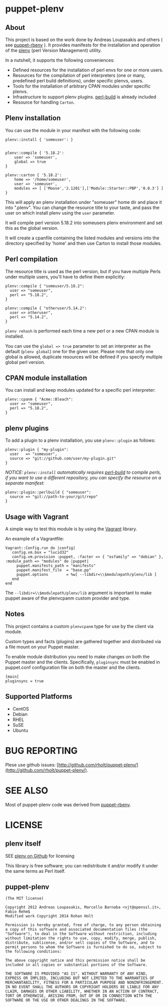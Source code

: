 # puppet-plenv

## About

This project is based on the work done by Andreas Loupasakis and others
( see [puppet-rbenv](https://github.com/alup/puppet-rbenv) ). It provides manifests for the
installation and operation of the [plenv](https://github.com/tokuhirom/plenv) (perl Version Management)
 utility.

In a nutshell, it supports the following conveniences:

* Defined resources for the installation of perl envs for one or more users.
* Resources for the compilation of perl interpreters (one or many, predefined perl build definitions), under specific plenvs, users.
* Tools for the installation of arbitrary CPAN modules under specific plenvs.
* Infrastructure to support plenv plugins. [perl-build](https://github.com/tokuhirom/perl-build) is already included
* Resource for handling `Carton`.

## Plenv installation

You can use the module in your manifest with the following code:

```
plenv::install { 'someuser': }


plenv::compile { '5.18.2':
    user => 'someuser',
    global => true
}

plenv::carton { '5.18.2':
    home => '/home/someuser',
    user => 'someuser',
    modules => [ ['Moose','2.1201'],['Module::Starter::PBP','0.0.3'] ]
}

```

This will apply an plenv installation under "someuser" home dir
and place it into ".plenv". You can change the resource title to
your taste, and pass the user on which install plenv using the
`user` parameter.

It will compile perl version 5.18.2 into someusers plenv environment and set this as the global version.

It will create a cpanfile containing the listed modules and versions into the  directory specified by 'home'
and then use Carton to install those modules.

## Perl compilation

The resource title is used as the perl version, but if you have
multiple Perls under multiple users, you'll have to define them
explicitly:

```
plenv::compile { "someuser/5.18.2":
  user => "someuser",
  perl => "5.18.2",
}

plenv::compile { "otheruser/5.14.2":
  user => otheruser",
  perl => "5.14.2",
}
```

`plenv rehash` is performed each time a new perl or a new CPAN module is
installed.

You can use the `global => true` parameter to set an interpreter as the
default (`plenv global`) one for the given user. Please note that only one global
is allowed, duplicate resources will be defined if you specify
multiple global perl version.


## CPAN module installation

You can install and keep modules updated for a specific perl interpreter:

```
plenv::cpanm { "Acme::Bleach":
  user => "someuser",
  perl => "5.18.2",
}
```

## plenv plugins

To add a plugin to a plenv installation, you use `plenv::plugin` as follows:

```
plenv::plugin { "my-plugin":
  user   => "someuser",
  source => "git://github.com/user/my-plugin.git"
}
```

*NOTICE: `plenv::install` automatically requires [perl-build](https://github.com/tokuhirom/perl-build)
to compile perls, if you want to use a different repository, you can specify
the resource on a separate manifest:*

```
plenv::plugin::perlbuild { "someuser":
  source => "git://path-to-your/git/repo"
}
```

## Usage with Vagrant

A simple way to test this module is by using the
[Vagrant](http://http://vagrantup.com/) library.

An example of a Vagrantfile:

```
Vagrant::Config.run do |config|
   config.vm.box = "lucid32"
   config.vm.provision :puppet, :facter => { "osfamily" => "debian" }, :module_path => "modules" do |puppet|
     puppet.manifests_path = "manifests"
     puppet.manifest_file  = "base.pp"
     puppet.options        = %w[ --libdir=\\$modulepath/plenv/lib ]
   end
end
```

The `--libdir=\\$modulepath/plenv/lib` argument is important to make
puppet aware of the plenvcpanm custom provider and type.


## Notes

This project contains a custom `plenvcpanm` type for use by the client via module.

Custom types and facts (plugins) are gathered together and distributed via a file mount on
your Puppet master.

To enable module distribution you need to make changes on both the Puppet master and the clients.
Specifically, `pluginsync` must be enabled in puppet.conf configuration file on both the master and the clients.

```
[main]
pluginsync = true
```

## Supported Platforms

* CentOS
* Debian
* RHEL
* SuSE
* Ubuntu

# BUG REPORTING

Plese use github issues: [http://github.com/rholt/puppet-plenv/](http://github.com/rholt/puppet-plenv/).

# SEE ALSO

Most of puppet-plenv code was derived from [puppet-rbenv](https://github.com/alup/puppet-rbenv).

# LICENSE

## plenv itself

SEE [plenv on Github](https://github.com/tokuhirom/plenv) for licensing

This library is free software; you can redistribute it and/or modify
it under the same terms as Perl itself.

## puppet-plenv

    (The MIT license)

    Copyright 2012 Andreas Loupasakis, Marcello Barnaba <vjt@openssl.it>, Fabio Rehm$
    Modified work Copyright 2014 Rohan Holt

    Permission is hereby granted, free of charge, to any person obtaining a copy of this software and associated documentation files (the "Software"), to deal in the Software without restriction, including without limitation the rights to use, copy, modify, merge, publish, distribute, sublicense, and/or sell copies of the Software, and to permit persons to whom the Software is furnished to do so, subject to the following conditions:

    The above copyright notice and this permission notice shall be included in all copies or substantial portions of the Software.

    THE SOFTWARE IS PROVIDED "AS IS", WITHOUT WARRANTY OF ANY KIND, EXPRESS OR IMPLIED, INCLUDING BUT NOT LIMITED TO THE WARRANTIES OF MERCHANTABILITY, FITNESS FOR A PARTICULAR PURPOSE AND NONINFRINGEMENT. IN NO EVENT SHALL THE AUTHORS OR COPYRIGHT HOLDERS BE LIABLE FOR ANY CLAIM, DAMAGES OR OTHER LIABILITY, WHETHER IN AN ACTION OF CONTRACT, TORT OR OTHERWISE, ARISING FROM, OUT OF OR IN CONNECTION WITH THE SOFTWARE OR THE USE OR OTHER DEALINGS IN THE SOFTWARE.


